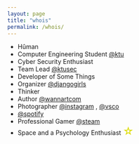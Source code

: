 ```yaml
---
layout: page
title: "whois"
permalink: /whois/
---
```


* Hûman
* Computer Engineering Student <a href="https://ktu.edu.tr" target="_blank">@ktu</a>
* Cyber Security Enthusiast
* Team Lead <a href="https://ktusec.org" target="_blank">@ktusec</a>
* Developer of Some Things
* Organizer <a href="https://djangogirls.org/trabzon" target="_blank">@djangogirls</a>
* Thinker
* Author <a href="https://wannart.com/author/md" target="_blank">@wannartcom</a>
* Photographer <a href="https://instagram.com/thespaceofm" target="_blank">@instagram</a> , <a              href="https://vsco.co/mucahiddogann" target="_blank">@vsco</a>
* <a href="https://open.spotify.com/user/6lcy5a0gtp3kgm03b5aix3du4?si=5Zvj6IUJStmfFjfp_PMXzA"               target="_blank">@spotify</a>
* Professional Gamer <a href="https://steamcommunity.com/id/mucahiddogan" target="_blank">@steam</a>
* Space and a Psychology Enthusiast <font size="5px" color="#dcdc00">&#9734;</font>

